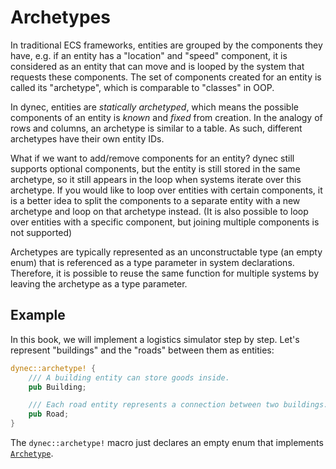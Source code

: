 # Archetypes

In traditional ECS frameworks, entities are grouped by the components they have,
e.g. if an entity has a "location" and "speed" component,
it is considered as an entity that can move and
is looped by the system that requests these components.
The set of components created for an entity is called its "archetype",
which is comparable to "classes" in OOP.

In dynec, entities are *statically archetyped*,
which means the possible components of an entity is *known* and *fixed* from creation.
In the analogy of rows and columns, an archetype is similar to a table.
As such, different archetypes have their own entity IDs.

What if we want to add/remove components for an entity?
dynec still supports optional components,
but the entity is still stored in the same archetype,
so it still appears in the loop when systems iterate over this archetype.
If you would like to loop over entities with certain components,
it is a better idea to split the components to a separate entity with a new archetype
and loop on that archetype instead.
(It is also possible to loop over entities with a specific component,
but joining multiple components is not supported)

Archetypes are typically represented as an unconstructable type (an empty enum)
that is referenced as a type parameter in system declarations.
Therefore, it is possible to reuse the same function
for multiple systems by leaving the archetype as a type parameter.

## Example

In this book, we will implement a logistics simulator step by step.
Let's represent "buildings" and the "roads" between them as entities:

```rust
dynec::archetype! {
    /// A building entity can store goods inside.
    pub Building;

    /// Each road entity represents a connection between two buildings.
    pub Road;
}
```

The `dynec::archetype!` macro just declares an empty enum that implements
[`Archetype`](https://sof3.github.io/dynec/master/dynec/archetype/trait.Archetype.html).
